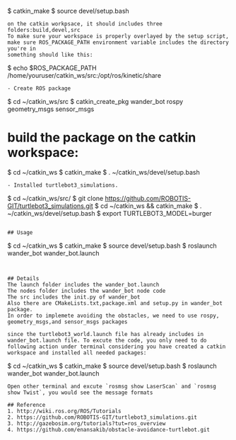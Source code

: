   $ catkin_make
  $ source devel/setup.bash
  ```
  on the catkin workpsace, it should includes three folders:build,devel,src
  To make sure your workspace is properly overlayed by the setup script, make sure ROS_PACKAGE_PATH environment variable includes the directory you're in
  something should like this:
  ```
  $ echo $ROS_PACKAGE_PATH
  /home/youruser/catkin_ws/src:/opt/ros/kinetic/share
  ```
- Create ROS package
  ```
  $ cd ~/catkin_ws/src
  $ catkin_create_pkg wander_bot rospy geometry_msgs sensor_msgs
  
  # build the package on the catkin workspace:
  $ cd ~/catkin_ws
  $ catkin_make
  $ . ~/catkin_ws/devel/setup.bash
  ```
- Installed turtlebot3_simulations.
  ```
  $ cd ~/catkin_ws/src/
  $ git clone https://github.com/ROBOTIS-GIT/turtlebot3_simulations.git
  $ cd ~/catkin_ws && catkin_make
  $ . ~/catkin_ws/devel/setup.bash
  $ export TURTLEBOT3_MODEL=burger
  ```

## Usage
  ```
  $ cd ~/catkin_ws
  $ catkin_make
  $ source devel/setup.bash
  $ roslaunch wander_bot wander_bot.launch
  ```


## Details
The launch folder includes the wander_bot.launch
The nodes folder includes the wander_bot node code
The src includes the init.py of wander_bot
Also there are CMakeLists.txt,package.xml and setup.py in wander_bot package.
In order to implemete avoiding the obstacles, we need to use rospy, geometry_msgs,and sensor_msgs packages

since the turtlebot3_world.launch file has already includes in wander_bot.launch file. To excute the code, you only need to do following action under terminal considering you have created a catkin workspace and installed all needed packages:
```
  $ cd ~/catkin_ws
  $ catkin_make
  $ source devel/setup.bash
  $ roslaunch wander_bot wander_bot.launch
  ```
Open other terminal and excute `rosmsg show LaserScan` and `rosmsg show Twist`, you would see the message formats

## Reference
1. http://wiki.ros.org/ROS/Tutorials
2. https://github.com/ROBOTIS-GIT/turtlebot3_simulations.git
3. http://gazebosim.org/tutorials?tut=ros_overview
4. https://github.com/enansakib/obstacle-avoidance-turtlebot.git
